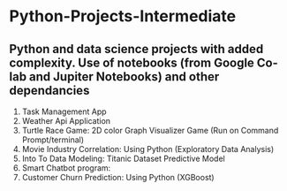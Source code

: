 # Python-Projects-Intermediate
## Python and data science projects with added complexity. Use of notebooks (from Google Co-lab and Jupiter Notebooks) and other dependancies 

1. Task Management App
2. Weather Api Application
3. Turtle Race Game: 2D color Graph Visualizer Game (Run on Command Prompt/terminal)
4. Movie Industry Correlation: Using Python (Exploratory Data Analysis)
5. Into To Data Modeling: Titanic Dataset Predictive Model
6. Smart Chatbot program: 
7. Customer Churn Prediction: Using Python (XGBoost)


